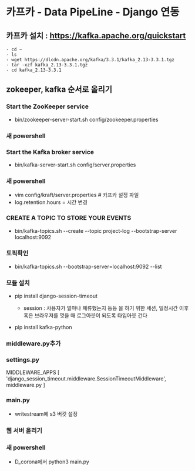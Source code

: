 # 카프카 - Data PipeLine - Django 연동

## 카프카 설치 : https://kafka.apache.org/quickstart
    - cd ~
    - ls
    - wget https://dlcdn.apache.org/kafka/3.3.1/kafka_2.13-3.3.1.tgz
    - tar -xzf kafka_2.13-3.3.1.tgz
    - cd kafka_2.13-3.3.1

## zokeeper, kafka 순서로 올리기

### Start the ZooKeeper service
- bin/zookeeper-server-start.sh config/zookeeper.properties

### 새 powershell
### Start the Kafka broker service
- bin/kafka-server-start.sh config/server.properties

### 새 powershell
- vim config/kraft/server.properties # 카프카 설정 파일
- log.retention.hours = 시간 변경

### CREATE A TOPIC TO STORE YOUR EVENTS
- bin/kafka-topics.sh --create --topic project-log --bootstrap-server localhost:9092

### 토픽확인
- bin/kafka-topics.sh --bootstrap-server=localhost:9092 --list

### 모듈 설치
- pip install django-session-timeout

    - session : 사용자가 얼마나 체류했는지 등등 을 하기 위한 세션, 일정시간 이후 혹은 브라우져를 껏을 때 로그아웃이 되도록 타임아웃 건다

- pip install kafka-python

### middleware.py추가

### settings.py
MIDDLEWARE_APPS [
'django_session_timeout.middleware.SessionTimeoutMiddleware',
middleware.py
]

### main.py
- writestream에 s3 버킷 설정

### 웹 서버 올리기

### 새 powershell
- D_corona에서 python3 main.py
